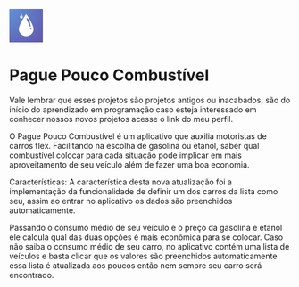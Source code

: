 ![]( https://github.com/Silva-Tech-Souza/Android-app-Consumo-de-Combustivel/blob/main/logo_pgpouco%20(1).png)
# Pague Pouco Combustível

Vale lembrar que esses projetos são projetos antigos ou inacabados, são do início do aprendizado em programação caso esteja interessado em conhecer nossos novos projetos acesse o link do meu perfil. 

O Pague Pouco Combustível é um aplicativo que auxilia motoristas de carros flex. Facilitando na escolha de gasolina ou etanol, saber qual combustível colocar para cada situação pode implicar em mais aproveitamento de seu veículo além de fazer uma boa economia.

Características:
A característica desta nova atualização foi a implementação da funcionalidade de definir um dos carros da lista como seu, assim ao entrar no aplicativo os dados são preenchidos automaticamente.

Passando o consumo médio de seu veículo e o preço da gasolina e etanol ele calcula qual das duas opções é mais econômica para se colocar. Caso não saiba o consumo médio de seu carro, no aplicativo contém uma lista de veículos e basta clicar que os valores são preenchidos automaticamente essa lista é atualizada aos poucos então nem sempre seu carro será encontrado.

